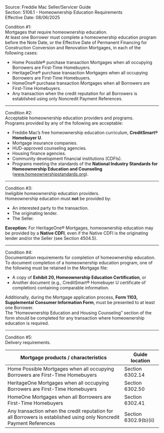 Source: Freddie Mac Seller/Servicer Guide  
Section: 5106.1 - Homeownership Education Requirements  
Effective Date: 08/06/2025  

Condition #1:  
Mortgages that require homeownership education.  
At least one Borrower must complete a homeownership education program before the Note Date, or the Effective Date of Permanent Financing for Construction Conversion and Renovation Mortgages, in each of the following cases:  
- Home Possible® purchase transaction Mortgages when all occupying Borrowers are First-Time Homebuyers.  
- HeritageOne® purchase transaction Mortgages when all occupying Borrowers are First-Time Homebuyers.  
- HomeOne® purchase transaction Mortgages when all Borrowers are First-Time Homebuyers.  
- Any transaction when the credit reputation for all Borrowers is established using only Noncredit Payment References.  

---

Condition #2:  
Acceptable homeownership education providers and programs.  
Programs provided by any of the following are acceptable:  
- Freddie Mac’s free homeownership education curriculum, **CreditSmart® Homebuyer U**.  
- Mortgage insurance companies.  
- HUD-approved counseling agencies.  
- Housing finance agencies.  
- Community development financial institutions (CDFIs).  
- Programs meeting the standards of the **National Industry Standards for Homeownership Education and Counseling** (www.homeownershipstandards.org).  

---

Condition #3:  
Ineligible homeownership education providers.  
Homeownership education must **not** be provided by:  
- An interested party to the transaction.  
- The originating lender.  
- The Seller.  

**Exception:** For HeritageOne® Mortgages, homeownership education may be provided by a **Native CDFI**, even if the Native CDFI is the originating lender and/or the Seller (see Section 4504.5).  

---

Condition #4:  
Documentation requirements for completion of homeownership education.  
To document completion of a homeownership education program, one of the following must be retained in the Mortgage file:  
- A copy of **Exhibit 20, Homeownership Education Certification**, or  
- Another document (e.g., CreditSmart® Homebuyer U certificate of completion) containing comparable information.  

Additionally, during the Mortgage application process, **Form 1103, Supplemental Consumer Information Form**, must be presented to at least one Borrower.  
The “Homeownership Education and Housing Counseling” section of the form should be completed for any transaction where homeownership education is required.  

---

Condition #5:  
Delivery requirements.  

| Mortgage products / characteristics | Guide location |  
| ----------------------------------- | --------------- |  
| Home Possible Mortgages when all occupying Borrowers are First-Time Homebuyers | Section 6302.14 |  
| HeritageOne Mortgages when all occupying Borrowers are First-Time Homebuyers | Section 6302.50 |  
| HomeOne Mortgages when all Borrowers are First-Time Homebuyers | Section 6302.41 |  
| Any transaction when the credit reputation for all Borrowers is established using only Noncredit Payment References | Section 6302.9(b)(ii) |

